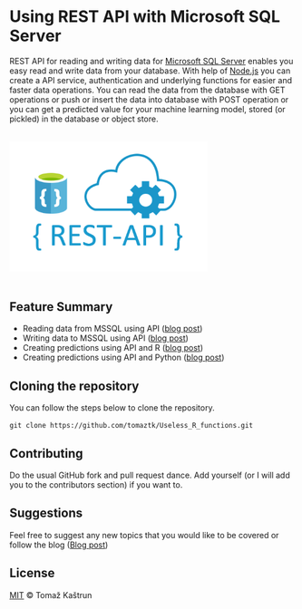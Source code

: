 # Using REST API with Microsoft SQL Server

REST API for reading and writing data for [Microsoft SQL Server](https://www.microsoft.com/en-us/sql-server) enables you easy read and write data from your database. With help of [Node.js](https://nodejs.org/en/) you can create a API service, authentication and underlying functions for easier and faster data operations. You can read the data from the database with GET operations or push or insert the data into database with POST operation or you can get a predicted value for your machine learning model, stored (or pickled) in the database or object store.

<br>
<div>
<img src="images/restAPI2.png" width="350" />
</div>
<br>


## Feature Summary

  - Reading data from MSSQL using API ([blog post](https://tomaztsql.wordpress.com/2021/08/10/creating-rest-api-for-reading-data-from-microsoft-sql-server-in-web-browser/))
  - Writing data to MSSQL using API  ([blog post](https://tomaztsql.wordpress.com/2021/08/18/writing-data-to-microsoft-sql-server-from-web-browser-using-rest-api-and-node-js))
  - Creating predictions using API and R ([blog post](https://tomaztsql.wordpress.com/2021/08/20/using-r-and-microsoft-sql-server-to-run-prediction-model-with-api-call/))
  - Creating predictions using API and Python ([blog post]())



## Cloning the repository
You can follow the steps below to clone the repository.
```
git clone https://github.com/tomaztk/Useless_R_functions.git
```


## Contributing
Do the usual GitHub fork and pull request dance. Add yourself (or I will add you to the contributors section) if you want to. 


## Suggestions
Feel free to suggest any new topics that you would like to be covered or follow the blog ([Blog post](https://tomaztsql.wordpress.com/))



## License
[MIT](https://choosealicense.com/licenses/mit/) © Tomaž Kaštrun

